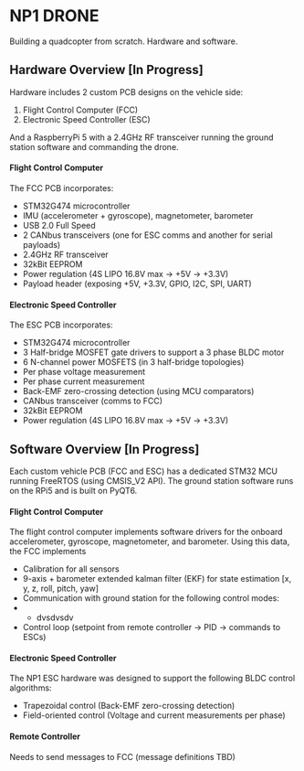 # NP1 DRONE
Building a quadcopter from scratch. Hardware and software.
## Hardware Overview [In Progress]
Hardware includes 2 custom PCB designs on the vehicle side: 
1. Flight Control Computer (FCC)
2. Electronic Speed Controller (ESC)

And a RaspberryPi 5 with a 2.4GHz RF transceiver running the ground station software and commanding the drone.
#### Flight Control Computer
The FCC PCB incorporates:
- STM32G474 microcontroller
- IMU (accelerometer + gyroscope), magnetometer, barometer
- USB 2.0 Full Speed
- 2 CANbus transceivers (one for ESC comms and another for serial payloads)
- 2.4GHz RF transceiver
- 32kBit EEPROM
- Power regulation (4S LIPO 16.8V max -> +5V -> +3.3V)
- Payload header (exposing +5V, +3.3V, GPIO, I2C, SPI, UART)
#### Electronic Speed Controller
The ESC PCB incorporates:
- STM32G474 microcontroller
- 3 Half-bridge MOSFET gate drivers to support a 3 phase BLDC motor
- 6 N-channel power MOSFETS (in 3 half-bridge topologies)
- Per phase voltage measurement
- Per phase current measurement
- Back-EMF zero-crossing detection (using MCU comparators)
- CANbus transceiver (comms to FCC)
- 32kBit EEPROM
- Power regulation (4S LIPO 16.8V max -> +5V -> +3.3V)

## Software Overview [In Progress]
Each custom vehicle PCB (FCC and ESC) has a dedicated STM32 MCU running FreeRTOS (using CMSIS_V2 API). The ground station software runs on the RPi5 and is built on PyQT6.
#### Flight Control Computer
The flight control computer implements software drivers for the onboard accelerometer, gyroscope, magnetometer, and barometer. Using this data, the FCC implements
- Calibration for all sensors
- 9-axis + barometer extended kalman filter (EKF) for state estimation [x, y, z, roll, pitch, yaw]
- Communication with ground station for the following control modes:
- - dvsdvsdv
- Control loop (setpoint from remote controller -> PID -> commands to ESCs)
#### Electronic Speed Controller
The NP1 ESC hardware was designed to support the following BLDC control algorithms:
- Trapezoidal control (Back-EMF zero-crossing detection)
- Field-oriented control (Voltage and current measurements per phase)
#### Remote Controller
Needs to send messages to FCC (message definitions TBD)


